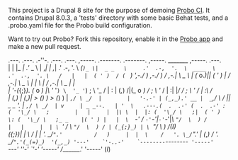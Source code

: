 This project is a Drupal 8 site for the purpose of demoing [Probo CI](http://probo.ci). It contains Drupal 8.0.3, a 'tests' directory with some basic Behat tests, and a .probo.yaml file for the Probo build configuration.

Want to try out Probo? Fork this repository, enable it in the [Probo app](https://app.probo.ci) and make a new pull request.

.---.  .---.     .-''-.    .---.     .---.       ,-----.            .-------. .-------.        ,-----.     _______       ,-----.   .---.  
|   |  |_ _|   .'_ _   \   | ,_|     | ,_|     .'  .-,  '.          \  _(`)_ \|  _ _   \     .'  .-,  '.  \  ____  \   .'  .-,  '. \   /  
|   |  ( ' )  / ( ` )   ',-./  )   ,-./  )    / ,-.|  \ _ \         | (_ o._)|| ( ' )  |    / ,-.|  \ _ \ | |    \ |  / ,-.|  \ _ \|   |  
|   '-(_{;}_). (_ o _)  |\  '_ '`) \  '_ '`) ;  \  '_ /  | :        |  (_,_) /|(_ o _) /   ;  \  '_ /  | :| |____/ / ;  \  '_ /  | :\ /   
|      (_,_) |  (_,_)___| > (_)  )  > (_)  ) |  _`,/ \ _/  |        |   '-.-' | (_,_).' __ |  _`,/ \ _/  ||   _ _ '. |  _`,/ \ _/  | v    
| _ _--.   | '  \   .---.(  .  .-' (  .  .-' : (  '\_/ \   ;        |   |     |  |\ \  |  |: (  '\_/ \   ;|  ( ' )  \: (  '\_/ \   ;_ _   
|( ' ) |   |  \  `-'    / `-'`-'|___`-'`-'|___\ `"/  \  ) /         |   |     |  | \ `'   / \ `"/  \  ) / | (_{;}_) | \ `"/  \  ) /(_I_)  
(_{;}_)|   |   \       /   |        \|        \'. \_/``".'          /   )     |  |  \    /   '. \_/``".'  |  (_,_)  /  '. \_/``".'(_(=)_) 
'(_,_) '---'    `'-..-'    `--------``--------`  '-----'            `---'     ''-'   `'-'      '-----'    /_______.'     '-----'   (_I_)
